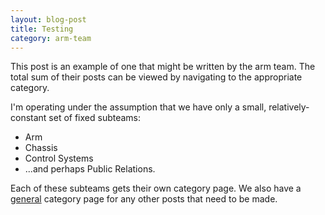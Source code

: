 ```yaml
---
layout: blog-post
title: Testing 
category: arm-team
---
```


This post is an example of one that might be written by the 
arm team. The total sum of their posts can be viewed by 
navigating to the appropriate category.

<!--excerpt-->

I'm operating under the assumption that we have only a small,
relatively-constant set of fixed subteams:

-   Arm
-   Chassis
-   Control Systems
-   ...and perhaps Public Relations.

Each of these subteams gets their own category page. We also 
have a [general](/general) category page for any other posts
that need to be made.